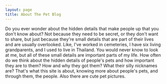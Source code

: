 ```yaml
---
layout: page
title: About The Pet Blog
---
```


Do you ever wonder about the hidden details that make people up that you don't know about? Not because they need to be secret, or they don't want to share, but just because they're small details that are part of their lives and are usually overlooked. Like, I've worked in cemeteries, I have six living grandparents, and I used to live in Thailand. You would never know to look at me, but all of these small details are important parts of my life. How often do we think about the hidden details of people's pets and how important they are to them? How and why they got them? What their silly nicknames are? That's what this site is about, knowing more about people's pets, and through them, the people. Also there are cute pet pictures.
